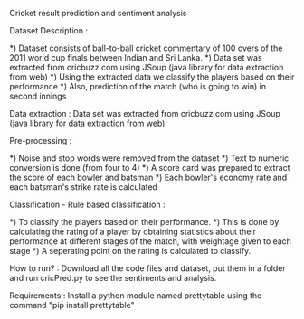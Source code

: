 Cricket result prediction and sentiment analysis

Dataset Description :

*) Dataset consists of ball-to-ball cricket commentary of 100 overs of the 2011 world cup finals between Indian and Sri Lanka.
*) Data set was extracted from cricbuzz.com using JSoup (java library for data extraction from web)
*) Using the extracted data we classify the players based on their performance
*) Also, prediction of the match (who is going to win) in second innings



Data extraction : Data set was extracted from cricbuzz.com using JSoup (java library for data extraction from web)

Pre-processing :

*) Noise and stop words were removed from the dataset
*) Text to numeric conversion is done (from four to 4)
*) A score card was prepared to extract the score of each bowler and batsman
*) Each bowler's economy rate and each batsman's strike rate is calculated

Classification -
Rule based classification :

*) To classify the players based on their performance.
*) This is done by calculating the rating of a player by obtaining statistics about their performance at different stages of the match, with weightage given to each stage
*) A seperating point on the rating is calculated to classify.


How to run? :
Download all the code files and dataset, put them in a folder and run cricPred.py to see the sentiments and analysis.

Requirements :
Install a python module named prettytable using the command "pip install prettytable"
